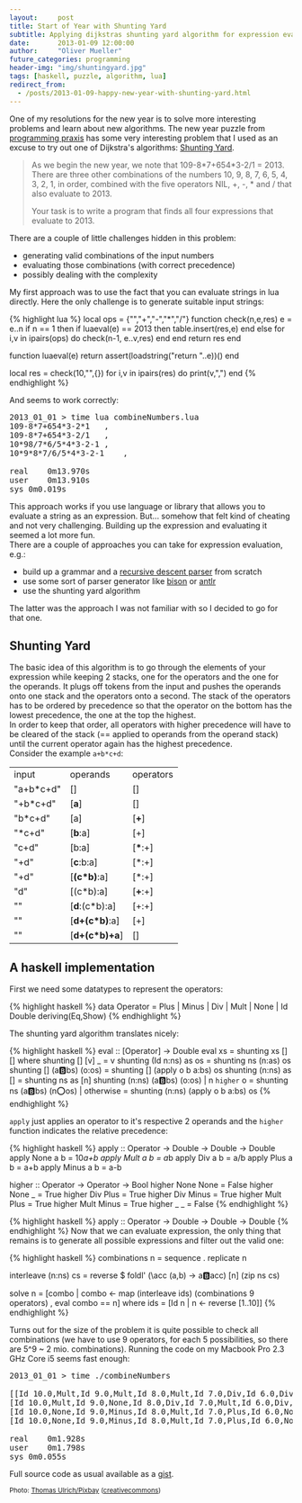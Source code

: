 ```yaml
---
layout:     post
title: Start of Year with Shunting Yard
subtitle: Applying dijkstras shunting yard algorithm for expression evaluation.
date:       2013-01-09 12:00:00
author:     "Oliver Mueller"
future_categories: programming
header-img: "img/shuntingyard.jpg"
tags: [haskell, puzzle, algorithm, lua]
redirect_from:
  - /posts/2013-01-09-happy-new-year-with-shunting-yard.html
---
```


One of my resolutions for the new year is to solve more interesting problems and learn about new algorithms. The new year puzzle from [programming praxis] has some very interesting problem that I used as an excuse to try out one of Dijkstra's algorithms: [Shunting Yard].

> As we begin the new year, we note that 109-8\*7+654\*3-2/1 = 2013. There are three other combinations of the numbers 10, 9, 8, 7, 6, 5, 4, 3, 2, 1, in order, combined with the five operators NIL, +, -, \* and / that also evaluate to 2013.
>
> Your task is to write a program that finds all four expressions that evaluate to 2013.

There are a couple of little challenges hidden in this problem:

* generating valid combinations of the input numbers
* evaluating those combinations (with correct precedence)
* possibly dealing with the complexity

My first approach was to use the fact that you can evaluate strings in lua directly. Here the only challenge is to generate suitable input strings:

{% highlight lua %}
local ops = {"","+","-","*","/"}
function check(n,e,res)
  e = e..n
  if n == 1 then
    if luaeval(e) == 2013 then table.insert(res,e) end
  else
    for i,v in ipairs(ops) do check(n-1, e..v,res) end
  end
  return res
end

function luaeval(e)
  return assert(loadstring("return "..e))()
end

local res = check(10,"",{})
for i,v in ipairs(res) do print(v,",") end
{% endhighlight %}

And seems to work correctly:

<pre class="terminal">
<span class="prompt">2013_01_01</span> > time lua combineNumbers.lua 
109-8*7+654*3-2*1	,
109-8*7+654*3-2/1	,
10*98/7*6/5*4*3-2-1	,
10*9*8*7/6/5*4*3-2-1	,

real	0m13.970s
user	0m13.910s
sys	0m0.019s
</pre>

This approach works if you use language or library that allows you to evaluate a string as an expression. But... somehow that felt kind of cheating and not very challenging. Building up the expression and evaluating it seemed a lot more fun.  
There are a couple of approaches you can take for expression evaluation, e.g.:

* build up a grammar and a [recursive descent parser] from scratch
* use some sort of parser generator like [bison] or [antlr]
* use the shunting yard algorithm

The latter was the approach I was not familiar with so I decided to go for that one.

## Shunting Yard

The basic idea of this algorithm is to go through the elements of your expression while keeping 2 stacks, one for the operators and the one for the operands. It plugs off tokens from the input and pushes the operands onto one stack and the operators onto a second. The stack of the operators has to be ordered by precedence so that the operator on the bottom has the lowest precedence, the one at the top the highest.  
In order to keep that order, all operators with higher precedence will have to be cleared of the stack (== applied to operands from the operand stack) until the current operator again has the highest precedence.  
Consider the example `a+b*c+d`:


<table class="table borderless">
  <tr>
    <td>input</td>
    <td>operands</td>
    <td>operators</td>
  </tr>
  <tr>
    <td>"a+b*c+d"</td>
    <td>[]</td>
    <td>[]</td>
  </tr>
  <tr>
    <td>"+b*c+d"</td>
    <td>[<b>a</b>]</td>
    <td>[]</td>
  </tr>
  <tr>
    <td>"b*c+d"</td>
    <td>[a]</td>
    <td>[<b>+</b>]</td>
  </tr>
  <tr>
    <td>"*c+d"</td>
    <td>[<b>b</b>:a]</td>
    <td>[+]</td>
  </tr>
  <tr>
    <td>"c+d"</td>
    <td>[b:a]</td>
    <td>[<b>*</b>:+]</td>
  </tr>
  <tr>
    <td>"+d"</td>
    <td>[<b>c</b>:b:a]</td>
    <td>[*:+]</td>
  </tr>
  <tr>
    <td>"+d"</td>
    <td>[<b>(c*b)</b>:a]</td>
    <td>[*:+]</td>
  </tr>
  <tr>
    <td>"d"</td>
    <td>[(c*b):a]</td>
    <td>[<b>+</b>:+]</td>
  </tr>
  <tr>
    <td>""</td>
    <td>[<b>d</b>:(c*b):a]</td>
    <td>[+:+]</td>
  </tr>
  <tr>
    <td>""</td>
    <td>[<b>d+(c*b)</b>:a]</td>
    <td>[+]</td>
  </tr>
  <tr>
    <td>""</td>
    <td>[<b>d+(c*b)+a</b>]</td>
    <td>[]</td>
  </tr>
</table>

## A haskell implementation

First we need some datatypes to represent the operators:

{% highlight haskell %}
data Operator = Plus | Minus | Div | Mult | None | Id Double deriving(Eq,Show)
{% endhighlight %}

The shunting yard algorithm translates nicely:

{% highlight haskell %}
eval :: [Operator] -> Double
eval xs = shunting xs [] []
  where shunting [] [v] _ = v
        shunting (Id n:ns) as os = shunting ns (n:as) os
        shunting [] (a:b:bs) (o:os) = shunting [] (apply o b a:bs) os
        shunting (n:ns) as [] = shunting ns as [n]
        shunting (n:ns) (a:b:bs) (o:os)
          | n `higher` o = shunting ns (a:b:bs) (n:o:os)
          | otherwise = shunting (n:ns) (apply o b a:bs) os
{% endhighlight %}

`apply` just applies an operator to it's respective 2 operands and the `higher` function indicates the relative precedence:

{% highlight haskell %}
apply :: Operator -> Double -> Double -> Double
apply None a b = 10*a+b
apply Mult a b = a*b
apply Div a b = a/b
apply Plus a b = a+b
apply Minus a b = a-b

higher :: Operator -> Operator -> Bool
higher None None = False
higher None _ = True
higher Div Plus = True
higher Div Minus = True
higher Mult Plus = True
higher Mult Minus = True
higher _ _ = False
{% endhighlight %}

{% highlight haskell %}
apply :: Operator -> Double -> Double -> Double
{% endhighlight %}
Now that we can evaluate expression, the only thing that remains is to generate all possible expressions and filter out the valid one:

{% highlight haskell %}
combinations n = sequence . replicate n

interleave (n:ns) cs =
    reverse $ foldl' (\acc (a,b) -> a:b:acc) [n] (zip ns cs)

solve n = [combo | combo <- map (interleave ids) (combinations 9 operators)
                 , eval combo == n]
  where ids = [Id n | n <- reverse [1..10]]
{% endhighlight %}

Turns out for the size of the problem it is quite possible to check all combinations (we have to use 9 operators, for each 5 possibilities, so there are 5^9 ~ 2 mio. combinations). Running the code on my Macbook Pro 2.3 GHz Core i5 seems fast enough:

<pre class="terminal">
<span class="prompt">2013_01_01</span> > time ./combineNumbers

[[Id 10.0,Mult,Id 9.0,Mult,Id 8.0,Mult,Id 7.0,Div,Id 6.0,Div,Id 5.0,Mult,Id 4.0,Mult,Id 3.0,Minus,Id 2.0,Minus,Id 1.0],
[Id 10.0,Mult,Id 9.0,None,Id 8.0,Div,Id 7.0,Mult,Id 6.0,Div,Id 5.0,Mult,Id 4.0,Mult,Id 3.0,Minus,Id 2.0,Minus,Id 1.0],
[Id 10.0,None,Id 9.0,Minus,Id 8.0,Mult,Id 7.0,Plus,Id 6.0,None,Id 5.0,None,Id 4.0,Mult,Id 3.0,Minus,Id 2.0,Div,Id 1.0],
[Id 10.0,None,Id 9.0,Minus,Id 8.0,Mult,Id 7.0,Plus,Id 6.0,None,Id 5.0,None,Id 4.0,Mult,Id 3.0,Minus,Id 2.0,Mult,Id 1.0]]

real	0m1.928s
user	0m1.798s
sys	0m0.055s
</pre>

Full source code as usual available as a [gist].

<small>Photo: <a href="http://pixabay.com/en/users/LoboStudioHamburg/">Thomas Ulrich/Pixbay</a>  (<a href="http://creativecommons.org/publicdomain/zero/1.0/deed.en">creativecommons</a>)</small>

[programming praxis]:http://programmingpraxis.com/2013/01/01/happy-new-year/
[Shunting Yard]:http://en.wikipedia.org/wiki/Shunting-yard_algorithm
[recursive descent parser]:http://en.wikipedia.org/wiki/Recursive_descent_parser
[bison]:http://www.gnu.org/software/bison/
[antlr]:http://www.antlr.org/
[gist]:https://gist.github.com/4493943


